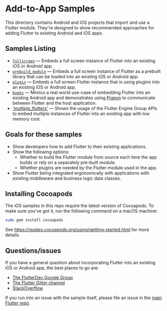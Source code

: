 # Add-to-App Samples

This directory contains Android and iOS projects that import and use a Flutter
module. They're designed to show recommended approaches for adding Flutter to
existing Android and iOS apps.

## Samples Listing

* [`fullscreen`](./fullscreen) — Embeds a full screen instance of
  Flutter into an existing iOS or Android app.
* [`prebuild_module`](./prebuilt_module) — Embeds a full screen
  instance of Flutter as a prebuilt library that can be loaded into an existing
  iOS or Android app.
* [`plugin`](./plugin) — Embeds a full screen Flutter instance that
  is using plugins into an existing iOS or Android app.
* [`books`](./books) — Mimics a real world use-case of embedding Flutter into an
  existing Android app and demonstrates using
  [Pigeon](https://pub.dev/packages/pigeon) to communicate between Flutter and
  the host application.
* ['multiple_flutters'](./multiple_flutters) — Shows the usage of the Flutter
  Engine Group APIs to embed multiple instances of Flutter into an existing app
  with low memory cost.

## Goals for these samples

* Show developers how to add Flutter to their existing applications.
* Show the following options:
  * Whether to build the Flutter module from source each time the app builds or
    rely on a separately pre-built module.
  * Whether plugins are needed by the Flutter module used in the app.
* Show Flutter being integrated ergonomically with applications with existing
  middleware and business logic data classes.

## Installing Cocoapods

The iOS samples in this repo require the latest version of Cocoapods. To make
sure you've got it, run the following command on a macOS machine:

```bash
sudo gem install cocoapods
```

See https://guides.cocoapods.org/using/getting-started.html for more details.

## Questions/issues

If you have a general question about incorporating Flutter into an existing
iOS or Android app, the best places to go are:

* [The FlutterDev Google Group](https://groups.google.com/forum/#!forum/flutter-dev)
* [The Flutter Gitter channel](https://gitter.im/flutter/flutter)
* [StackOverflow](https://stackoverflow.com/questions/tagged/flutter)

If you run into an issue with the sample itself, please file an issue
in the [main Flutter repo](https://github.com/flutter/flutter/issues).
